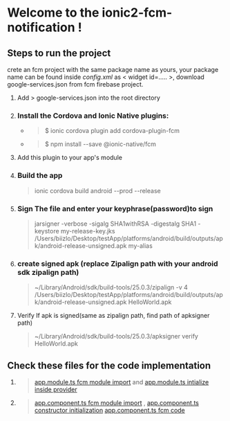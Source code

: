 # Welcome to the ionic2-fcm-notification !
## Steps to run the project
crete an fcm project with the same package name as yours, your package name can be found inside _config.xml_ as < widget id=..... >, download google-services.json from fcm firebase project.

1. Add  > google-services.json into the root directory 
2. ### Install the Cordova and Ionic Native plugins:
   * > $ ionic cordova plugin add cordova-plugin-fcm
   * > $ npm install --save @ionic-native/fcm
3. Add this plugin to your app's module
4. ### Build the app
   > ionic cordova build android --prod --release
5. ### Sign The file and enter your keyphrase(password)to sign
   > jarsigner -verbose -sigalg SHA1withRSA -digestalg SHA1 -keystore my-release-key.jks /Users/biizlo/Desktop/testApp/platforms/android/build/outputs/apk/android-release-unsigned.apk my-alias
6. ### create signed apk (replace Zipalign path with your android sdk zipalign path)
   > ~/Library/Android/sdk/build-tools/25.0.3/zipalign -v 4 /Users/biizlo/Desktop/testApp/platforms/android/build/outputs/apk/android-release-unsigned.apk HelloWorld.apk
7. Verify If apk is signed(same as zipalign path, find path of apksigner path)
   >  ~/Library/Android/sdk/build-tools/25.0.3/apksigner verify HelloWorld.apk
   
## Check these files for the code implementation
  1.  > [app.module.ts fcm module import](https://github.com/AKamanjha/ionic2-fcm-notification/blob/master/src/app/app.module.ts#L14) and [app.module.ts intialize inside provider](https://github.com/AKamanjha/ionic2-fcm-notification/blob/master/src/app/app.module.ts#L39)
  2.  > [app.component.ts fcm module import](https://github.com/AKamanjha/ionic2-fcm-notification/blob/master/src/app/app.component.ts#L5) , [app.component.ts constructor initialization](https://github.com/AKamanjha/ionic2-fcm-notification/blob/master/src/app/app.component.ts#L15) [app.component.ts fcm code](https://github.com/AKamanjha/ionic2-fcm-notification/blob/master/src/app/app.component.ts#L24-L40) 
  
  


